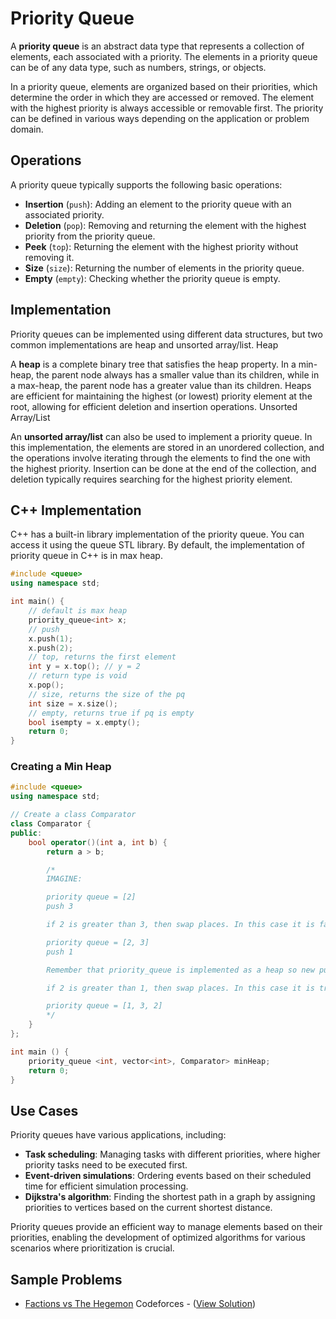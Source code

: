 # Priority Queue

A **priority queue** is an abstract data type that represents a collection of elements, each associated with a priority. The elements in a priority queue can be of any data type, such as numbers, strings, or objects.

In a priority queue, elements are organized based on their priorities, which determine the order in which they are accessed or removed. The element with the highest priority is always accessible or removable first. The priority can be defined in various ways depending on the application or problem domain.

## Operations

A priority queue typically supports the following basic operations:

-   **Insertion** (`push`): Adding an element to the priority queue with an associated priority.
-   **Deletion** (`pop`): Removing and returning the element with the highest priority from the priority queue.
-   **Peek** (`top`): Returning the element with the highest priority without removing it.
-   **Size** (`size`): Returning the number of elements in the priority queue.
-   **Empty** (`empty`): Checking whether the priority queue is empty.

## Implementation

Priority queues can be implemented using different data structures, but two common implementations are heap and unsorted array/list.
Heap

A **heap** is a complete binary tree that satisfies the heap property. In a min-heap, the parent node always has a smaller value than its children, while in a max-heap, the parent node has a greater value than its children. Heaps are efficient for maintaining the highest (or lowest) priority element at the root, allowing for efficient deletion and insertion operations.
Unsorted Array/List

An **unsorted array/list** can also be used to implement a priority queue. In this implementation, the elements are stored in an unordered collection, and the operations involve iterating through the elements to find the one with the highest priority. Insertion can be done at the end of the collection, and deletion typically requires searching for the highest priority element.

## C++ Implementation

C++ has a built-in library implementation of the priority queue. You can access it using the queue STL library. By default, the implementation of priority queue in C++ is in max heap.

```c++
#include <queue>
using namespace std;

int main() {
    // default is max heap
    priority_queue<int> x;
    // push
    x.push(1);
    x.push(2);
    // top, returns the first element
    int y = x.top(); // y = 2
    // return type is void
    x.pop();
    // size, returns the size of the pq
    int size = x.size();
    // empty, returns true if pq is empty
    bool isempty = x.empty();
    return 0;
}
```

### Creating a Min Heap

```c++
#include <queue>
using namespace std;

// Create a class Comparator
class Comparator {
public:
    bool operator()(int a, int b) {
        return a > b;

        /*
        IMAGINE:

        priority queue = [2]
        push 3

        if 2 is greater than 3, then swap places. In this case it is false

        priority queue = [2, 3]
        push 1

        Remember that priority_queue is implemented as a heap so new push will be compared to 2 instead of 3

        if 2 is greater than 1, then swap places. In this case it is true

        priority queue = [1, 3, 2]
        */
    }
};

int main () {
    priority_queue <int, vector<int>, Comparator> minHeap;
    return 0;
}
```

## Use Cases

Priority queues have various applications, including:

-   **Task scheduling**: Managing tasks with different priorities, where higher priority tasks need to be executed first.
-   **Event-driven simulations**: Ordering events based on their scheduled time for efficient simulation processing.
-   **Dijkstra's algorithm**: Finding the shortest path in a graph by assigning priorities to vertices based on the current shortest distance.

Priority queues provide an efficient way to manage elements based on their priorities, enabling the development of optimized algorithms for various scenarios where prioritization is crucial.

## Sample Problems

-   [Factions vs The Hegemon](https://codeforces.com/gym/104118/problem/F) Codeforces - ([View Solution](../online_judges/codeforces/factions_vs_hegemon.cpp))
